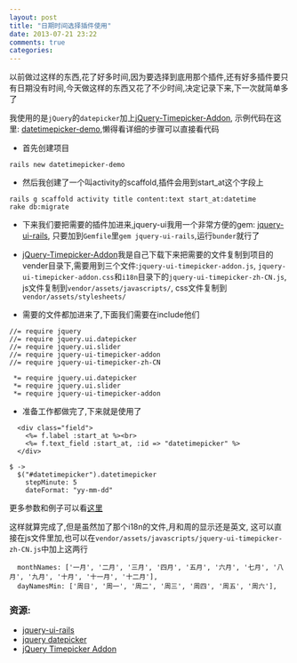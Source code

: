 ```yaml
---
layout: post
title: "日期时间选择插件使用"
date: 2013-07-21 23:22
comments: true
categories: 
---
```


以前做过这样的东西,花了好多时间,因为要选择到底用那个插件,还有好多插件要只有日期没有时间,今天做这样的东西又花了不少时间,决定记录下来,下一次就简单多了

我使用的是`jQuery`的`datepicker`加上[jQuery-Timepicker-Addon](https://github.com/trentrichardson/jQuery-Timepicker-Addon), 示例代码在这里: [datetimepicker-demo](https://github.com/williamherry/datetimepicker-demo),懒得看详细的步骤可以直接看代码

- 首先创建项目

```
rails new datetimepicker-demo
```

- 然后我创建了一个叫activity的scaffold,插件会用到start_at这个字段上
```
rails g scaffold activity title content:text start_at:datetime
rake db:migrate
```

- 下来我们要把需要的插件加进来,jquery-ui我用一个非常方便的gem: [jquery-ui-rails](https://github.com/joliss/jquery-ui-rails), 只要加到`Gemfile`里`gem jquery-ui-rails`,运行`bunder`就行了

- [jQuery-Timepicker-Addon](https://github.com/trentrichardson/jQuery-Timepicker-Addon)我是自己下载下来把需要的文件复制到项目的vender目录下,需要用到三个文件:`jquery-ui-timepicker-addon.js`, `jquery-ui-timepicker-addon.css`和`i18n`目录下的`jquery-ui-timepicker-zh-CN.js`, js文件复制到`vendor/assets/javascripts/`, css文件复制到`vendor/assets/stylesheets/`

- 需要的文件都加进来了,下面我们需要在include他们

``` vim app/assets/javascripts/application.js
//= require jquery
//= require jquery.ui.datepicker
//= require jquery.ui.slider
//= require jquery-ui-timepicker-addon
//= require jquery-ui-timepicker-zh-CN
```

``` vim app/assets/stylesheets/application.css
 *= require jquery.ui.datepicker
 *= require jquery.ui.slider
 *= require jquery-ui-timepicker-addon
```

- 准备工作都做完了,下来就是使用了

``` vim app/views/activities/_form.html.erb
  <div class="field">
    <%= f.label :start_at %><br>
    <%= f.text_field :start_at, :id => "datetimepicker" %>
  </div>
```

``` vim app/assets/javascripts/activities.js.coffee
$ ->
  $("#datetimepicker").datetimepicker
    stepMinute: 5
    dateFormat: "yy-mm-dd"
```

更多参数和例子可以看[这里](http://trentrichardson.com/examples/timepicker/#tp-options)

这样就算完成了,但是虽然加了那个i18n的文件,月和周的显示还是英文, 这可以直接在js文件里加,也可以在`vendor/assets/javascripts/jquery-ui-timepicker-zh-CN.js`中加上这两行

```
  monthNames: ['一月', '二月', '三月', '四月', '五月', '六月', '七月', '八月', '九月', '十月', '十一月', '十二月'],
  dayNamesMin: ['周日', '周一', '周二', '周三', '周四', '周五', '周六'],
```

### 资源:
- [jquery-ui-rails](https://github.com/joliss/jquery-ui-rails)
- [jquery datepicker](http://jqueryui.com/datepicker/)
- [jQuery Timepicker Addon](https://github.com/trentrichardson/jQuery-Timepicker-Addon)
